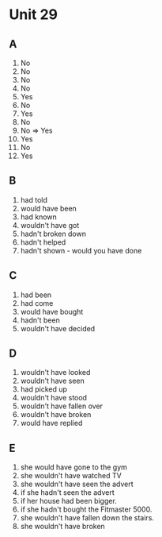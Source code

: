 # Unit 29

## A
1. No
2. No
3. No
4. No
5. Yes
6. No
7. Yes
8. No
9. No => Yes
10. Yes
11. No
12. Yes

## B
1. had told
2. would have been
3. had known
4. wouldn't have got
5. hadn't broken down
6. hadn't helped
7. hadn't shown - would you have done

## C
1. had been
2. had come
3. would have bought
4. hadn't been
5. wouldn't have decided

## D
1. wouldn't have looked
2. wouldn't have seen
3. had picked up
4. wouldn't have stood
5. wouldn't have fallen over
6. wouldn't have broken
7. would have replied

## E
1. she would have gone to the gym
2. she wouldn't have watched TV
3. she wouldn't have seen the advert
4. if she hadn't seen the advert
5. if her house had been bigger.
6. if she hadn't bought the Fitmaster 5000.
7. she wouldn't have fallen down the stairs.
8. she wouldn't have broken